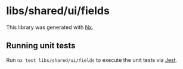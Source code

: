 # libs/shared/ui/fields

This library was generated with [Nx](https://nx.dev).

## Running unit tests

Run `nx test libs/shared/ui/fields` to execute the unit tests via [Jest](https://jestjs.io).
